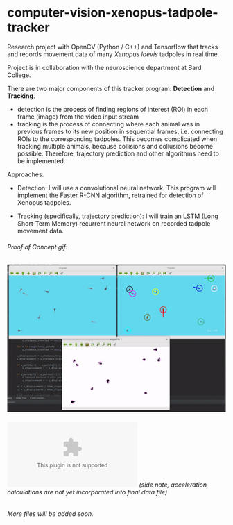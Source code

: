# computer-vision-xenopus-tadpole-tracker
Research project with OpenCV (Python / C++) and Tensorflow that tracks and records movement data of many *Xenopus laevis* tadpoles in real time. 

Project is in collaboration with the neuroscience department at Bard College.

There are two major components of this tracker program: **Detection** and **Tracking**.
  * detection is the process of finding regions of interest (ROI) in each frame (image) from the video input stream
  * tracking is the process of connecting where each animal was in previous frames to its new position in sequential frames, 
    i.e. connecting ROIs to the corresponding tadpoles. This becomes complicated when tracking multiple animals, because collisions and collusions become possible. Therefore, trajectory prediction and other algorithms need to be implemented.

Approaches:

  * Detection: I will use a convolutional neural network. This program will implement the Faster R-CNN algorithm, retrained for detection of Xenopus tadpoles. 

  * Tracking (specifically, trajectory prediction): I will train an LSTM (Long Short-Term Memory) recurrent neural network on recorded tadpole movement data. 


###### Proof of Concept gif:

![Uh oh, it appears the gif didn't load. Please find the gif in the images folder of this repositiory.](/images/proof_of_concept.gif?raw=true "Proof of Concept")




###### ![Sample output file](https://github.com/alexander-hamme/Computer_Vision_Xenopus_Tadpole_Tracker/blob/master/data.csv) (side note, acceleration calculations are not yet incorporated into final data file)


###### More files will be added soon.
